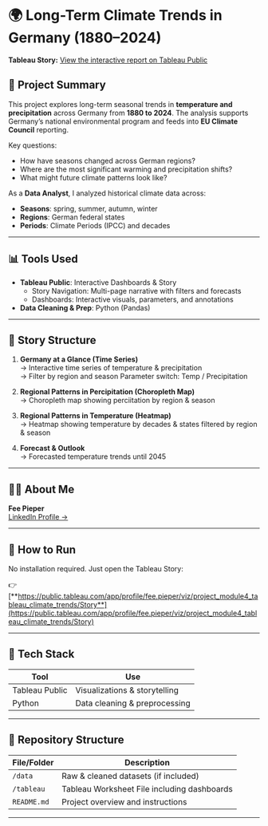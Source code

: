 # 🌍 Long-Term Climate Trends in Germany (1880–2024)

**Tableau Story:** [View the interactive report on Tableau Public](https://public.tableau.com/app/profile/fee.pieper/viz/project_module4_tableau_climate_trends/Story)

## 🔎 Project Summary

This project explores long-term seasonal trends in **temperature and precipitation** across Germany from **1880 to 2024**. The analysis supports Germany’s national environmental program and feeds into **EU Climate Council** reporting.

Key questions:
- How have seasons changed across German regions?
- Where are the most significant warming and precipitation shifts?
- What might future climate patterns look like?

As a **Data Analyst**, I analyzed historical climate data across:
- **Seasons**: spring, summer, autumn, winter  
- **Regions**: German federal states  
- **Periods**: Climate Periods (IPCC) and decades

---

## 📊 Tools Used

- **Tableau Public**: Interactive Dashboards & Story
  - Story Navigation: Multi-page narrative with filters and forecasts
  - Dashboards: Interactive visuals, parameters, and annotations
- **Data Cleaning & Prep**: Python (Pandas)

---

## 🧭 Story Structure

1. **Germany at a Glance (Time Series)**  
   → Interactive time series of temperature & precipitation  
   → Filter by region and season
   Parameter switch: Temp / Precipitation

3. **Regional Patterns in Percipitation (Choropleth Map)**  
   → Choropleth map showing perciitation by region & season  

4.  **Regional Patterns in Temperature (Heatmap)**  
   → Heatmap showing temperature by decades & states filtered by region & season  

5. **Forecast & Outlook**  
   → Forecasted temperature trends until 2045 

---

## 🙋‍♀️ About Me

**Fee Pieper**  
[LinkedIn Profile →](https://www.linkedin.com/in/fee-pieper-146479179/)  

---

## 🚀 How to Run

No installation required. Just open the Tableau Story:

👉 [**https://public.tableau.com/app/profile/fee.pieper/viz/project_module4_tableau_climate_trends/Story**](https://public.tableau.com/app/profile/fee.pieper/viz/project_module4_tableau_climate_trends/Story)

---

## 🧰 Tech Stack

| Tool            | Use                          |
|-----------------|------------------------------|
| Tableau Public  | Visualizations & storytelling |
| Python          | Data cleaning & preprocessing |

---

## 📁 Repository Structure

| File/Folder         | Description                                      |
|---------------------|--------------------------------------------------|
| `/data`             | Raw & cleaned datasets (if included)             |
| `/tableau`          | Tableau Worksheet File including dashboards      |
| `README.md`         | Project overview and instructions                |

---
